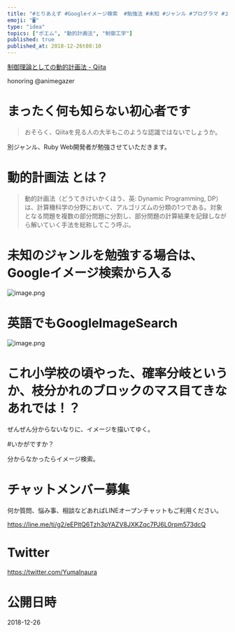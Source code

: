 ```yaml
---
title: "#とりあえず #Googleイメージ検索  #勉強法 #未知 #ジャンル #プログラマ #エンジニア RT @animegazer"
emoji: "🖥"
type: "idea"
topics: ["ポエム", "動的計画法", "制御工学"]
published: true
published_at: 2018-12-26t08:10
---
```



[制御理論としての動的計画法 - Qiita](https://qiita.com/animegazer/items/4158462e5a3efaba9d7b)

honoring @animegazer


# まったく何も知らない初心者です

>おそらく、Qiitaを見る人の大半もこのような認識ではないでしょうか。

別ジャンル、Ruby Web開発者が勉強させていただきます。

# 動的計画法 とは？

>動的計画法（どうてきけいかくほう、英: Dynamic Programming, DP）は、計算機科学の分野において、アルゴリズムの分類の1つである。対象となる問題を複数の部分問題に分割し、部分問題の計算結果を記録しながら解いていく手法を総称してこう呼ぶ。

# 未知のジャンルを勉強する場合は、Googleイメージ検索から入る

![image.png](https://qiita-image-store.s3.amazonaws.com/0/89618/8f38c0ca-cf16-1afc-1a64-86b5a0fe2ba5.png)


# 英語でもGoogleImageSearch

![image.png](https://qiita-image-store.s3.amazonaws.com/0/89618/7c8e4deb-2e7e-011f-b398-56a3a743f6cb.png)


# これ小学校の頃やった、確率分岐というか、枝分かれのブロックのマス目てきなあれでは！？

ぜんぜん分からないなりに、イメージを描いてゆく。

#いかがですか？

分からなかったらイメージ検索。








<!-- Update From Qiita API -->

# チャットメンバー募集


何か質問、悩み事、相談などあればLINEオープンチャットもご利用ください。

https://line.me/ti/g2/eEPltQ6Tzh3pYAZV8JXKZqc7PJ6L0rpm573dcQ





# Twitter


https://twitter.com/YumaInaura


<!-- Update From Qiita API -->



# 公開日時

2018-12-26
